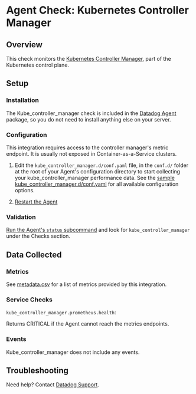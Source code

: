 # Agent Check: Kubernetes Controller Manager

## Overview

This check monitors the [Kubernetes Controller Manager][1], part of the Kubernetes control plane.

## Setup

### Installation

The Kube_controller_manager check is included in the [Datadog Agent][2] package, so you do not
need to install anything else on your server.

### Configuration

This integration requires access to the controller manager's metric endpoint. It is usually not
exposed in Container-as-a-Service clusters.

1. Edit the `kube_controller_manager.d/conf.yaml` file, in the `conf.d/` folder at the root of your
   Agent's configuration directory to start collecting your kube_controller_manager performance data.
   See the [sample kube_controller_manager.d/conf.yaml][2] for all available configuration options.

2. [Restart the Agent][3]

### Validation

[Run the Agent's `status` subcommand][4] and look for `kube_controller_manager` under the Checks section.

## Data Collected

### Metrics

See [metadata.csv][6] for a list of metrics provided by this integration.

### Service Checks

`kube_controller_manager.prometheus.health`:

Returns CRITICAL if the Agent cannot reach the metrics endpoints.


### Events

Kube_controller_manager does not include any events.

## Troubleshooting

Need help? Contact [Datadog Support][5].

[1]: https://kubernetes.io/docs/reference/command-line-tools-reference/kube-controller-manager/
[2]: https://github.com/DataDog/integrations-core/blob/master/kube_controller_manager/datadog_checks/kube_controller_manager/data/conf.yaml.example
[3]: https://docs.datadoghq.com/agent/faq/agent-commands/#start-stop-restart-the-agent
[4]: https://docs.datadoghq.com/agent/faq/agent-commands/#agent-status-and-information
[5]: https://docs.datadoghq.com/help/
[6]: https://github.com/DataDog/integrations-core/blob/master/kube_controller_manager/metadata.csv
